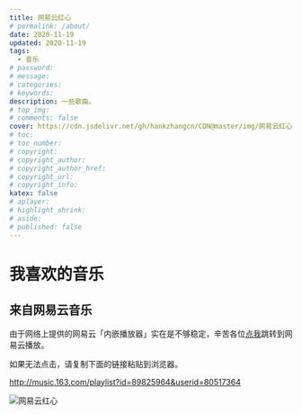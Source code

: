 ```yaml
---
title: 网易云红心
# permalink: /about/
date: 2020-11-19
updated: 2020-11-19
tags:
  - 音乐
# password: 
# message: 
# categories:
# keywords:
description: 一些歌曲。
# top_img:
# comments: false
cover: https://cdn.jsdelivr.net/gh/hankzhangcn/CDN@master/img/网易云红心_封面.32nko0vvzeg0.jpg
# toc:
# toc_number:
# copyright:
# copyright_author:
# copyright_author_href:
# copyright_url:
# copyright_info:
katex: false
# aplayer:
# highlight_shrink:
# aside:
# published: false
---
```


# 我喜欢的音乐
## 来自网易云音乐
由于网络上提供的网易云「内嵌播放器」实在是不够稳定，辛苦各位[点我](http://music.163.com/playlist?id=89825964&userid=80517364)跳转到网易云播放。

如果无法点击，请复制下面的链接粘贴到浏览器。

http://music.163.com/playlist?id=89825964&userid=80517364

![网易云红心](https://cdn.jsdelivr.net/gh/hankzhangcn/CDN@master/img/网易云红心.3d159w9q7t60.jpg)